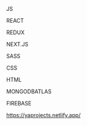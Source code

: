 JS

REACT

REDUX

NEXT.JS

SASS

CSS

HTML

MONGODBATLAS

FIREBASE

https://yaprojects.netlify.app/



<!---
yalcinaksakal/yalcinaksakal is a ✨ special ✨ repository because its `README.md` (this file) appears on your GitHub profile.
You can click the Preview link to take a look at your changes.
--->
